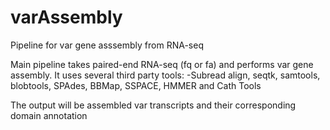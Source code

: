 # varAssembly
Pipeline for var gene asssembly from RNA-seq

Main pipeline takes paired-end RNA-seq (fq or fa) and performs var gene assembly. It uses several third party tools:
-Subread align, seqtk, samtools, blobtools, SPAdes, BBMap, SSPACE, HMMER and Cath Tools

The output will be assembled var transcripts and their corresponding domain annotation 
